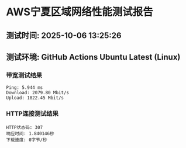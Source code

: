 # AWS宁夏区域网络性能测试报告
## 测试时间: 2025-10-06 13:25:26
## 测试环境: GitHub Actions Ubuntu Latest (Linux)

### 带宽测试结果
```
Ping: 5.944 ms
Download: 2079.80 Mbit/s
Upload: 1822.45 Mbit/s
```

### HTTP连接测试结果
```
HTTP状态码: 307
响应时间: 1.840146秒
下载速度: 0字节/秒
```


